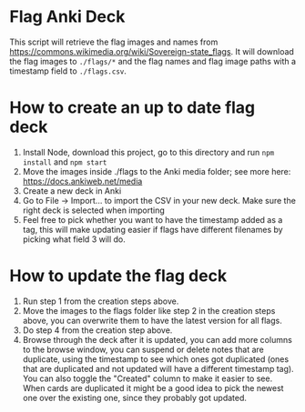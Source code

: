 # Flag Anki Deck

This script will retrieve the flag images and names from https://commons.wikimedia.org/wiki/Sovereign-state_flags. It will download the flag images to `./flags/*` and the flag names and flag image paths with a timestamp field to `./flags.csv`.

# How to create an up to date flag deck

1. Install Node, download this project, go to this directory and run `npm install` and `npm start`
2. Move the images inside ./flags to the Anki media folder; see more here: https://docs.ankiweb.net/media
3. Create a new deck in Anki
4. Go to File -> Import... to import the CSV in your new deck. Make sure the right deck is selected when importing
5. Feel free to pick whether you want to have the timestamp added as a tag, this will make updating easier if flags have different filenames by picking what field 3 will do.

# How to update the flag deck

1. Run step 1 from the creation steps above.
2. Move the images to the flags folder like step 2 in the creation steps above, you can overwrite them to have the latest version for all flags.
3. Do step 4 from the creation step above.
4. Browse through the deck after it is updated, you can add more columns to the browse window, you can suspend or delete notes that are duplicate, using the timestamp to see which ones got duplicated (ones that are duplicated and not updated will have a different timestamp tag). You can also toggle the "Created" column to make it easier to see. When cards are duplicated it might be a good idea to pick the newest one over the existing one, since they probably got updated.
